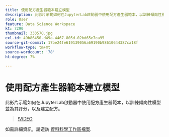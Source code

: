 ```yaml
---
title: 使用配方產生器範本建立模型
description: 此影片示範如何在JupyterLab啟動器中使用配方產生器範本，以訓練傾向性模型並為其評分，以及建立配方。
role: User
feature: Data Science Workspace
kt: 7290
thumbnail: 333570.jpg
exl-id: 49b86450-d49a-4467-805d-02bd65e7ca95
source-git-commit: 17be24fe619139056a69190b98610644387ca18f
workflow-type: tm+mt
source-wordcount: '78'
ht-degree: 7%

---
```


# 使用配方產生器範本建立模型

此影片示範如何在JupyterLab啟動器中使用配方產生器範本，以訓練傾向性模型並為其評分，以及建立配方。

>[!VIDEO](https://video.tv.adobe.com/v/333570?quality=12&learn=on)

如需詳細資訊，請造訪 [資料科學工作區檔案](https://experienceleague.adobe.com/docs/experience-platform/data-science-workspace/home.html?lang=zh-Hant).